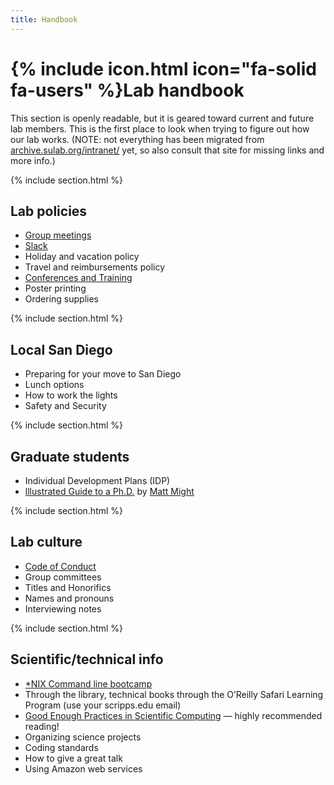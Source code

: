 ```yaml
---
title: Handbook
---
```


# {% include icon.html icon="fa-solid fa-users" %}Lab handbook

This section is openly readable, but it is geared toward current and future lab members. This is the first place to look when trying to figure out how our lab works. (NOTE: not everything has been migrated from [archive.sulab.org/intranet/](https://archive.sulab.org/intranet/) yet, so also consult that site for missing links and more info.)

{% include section.html %}

## Lab policies
* [Group meetings](/handbook/groupmeetings)
* [Slack](/handbook/slack)
* Holiday and vacation policy
* Travel and reimbursements policy
* [Conferences and Training](/handbook/conferences)
* Poster printing
* Ordering supplies

{% include section.html %}

## Local San Diego
* Preparing for your move to San Diego
* Lunch options
* How to work the lights
* Safety and Security

{% include section.html %}

## Graduate students
* Individual Development Plans (IDP)
* [lllustrated Guide to a Ph.D.](http://matt.might.net/articles/phd-school-in-pictures/) by [Matt Might](https://matt.might.net/)

{% include section.html %}

## Lab culture
* [Code of Conduct](/conduct)
* Group committees
* Titles and Honorifics
* Names and pronouns
* Interviewing notes

{% include section.html %}

## Scientific/technical info
* [*NIX Command line bootcamp](http://command-line-bootcamp.wurmlab.com/)
* Through the library, technical books through the O’Reilly Safari Learning Program (use your scripps.edu email)
* [Good Enough Practices in Scientific Computing](https://doi.org/10.1371/journal.pcbi.1005510) — highly recommended reading!
* Organizing science projects
* Coding standards
* How to give a great talk
* Using Amazon web services
